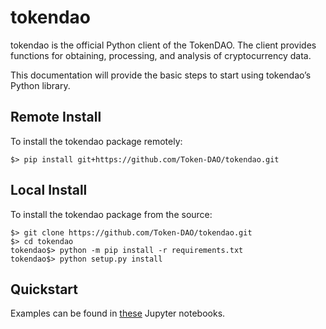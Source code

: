 
# tokendao
tokendao is the official Python client of the TokenDAO. The client provides functions for obtaining, processing, and analysis of cryptocurrency data. 

This documentation will provide the basic steps to start using tokendao’s Python library.

## Remote Install
To install the tokendao package remotely:

```
$> pip install git+https://github.com/Token-DAO/tokendao.git
```


## Local Install
To install the tokendao package from the source:
```
$> git clone https://github.com/Token-DAO/tokendao.git
$> cd tokendao
tokendao$> python -m pip install -r requirements.txt
tokendao$> python setup.py install
```

## Quickstart
Examples can be found in [these](https://github.com/Token-DAO/tokendao/tree/main/examples) Jupyter notebooks. 